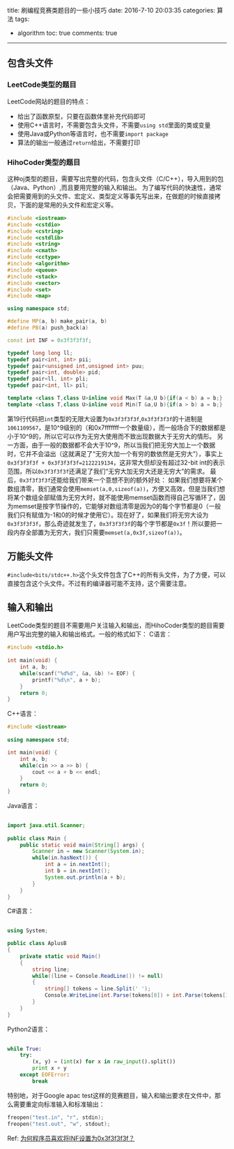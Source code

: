 ﻿title: 刷编程竞赛类题目的一些小技巧
date: 2016-7-10 20:03:35
categories: 算法
tags: 
  - algorithm
toc: true
comments: true
---

## 包含头文件
### LeetCode类型的题目
LeetCode网站的题目的特点：
- 给出了函数原型，只要在函数体里补充代码即可
- 使用C++语言时，不需要包含头文件，不需要`using std`里面的类或变量
- 使用Java或Python等语言时，也不需要`import package`
- 算法的输出一般通过`return`给出，不需要打印

### HihoCoder类型的题目
这种oj类型的题目，需要写出完整的代码，包含头文件（C/C++），导入用到的包（Java、Python）,而且要用完整的输入和输出。
为了编写代码的快速性，通常会把需要用到的头文件、宏定义、类型定义等事先写出来，在做题的时候直接拷贝，下面的是常用的头文件和宏定义等。
```C++
#include <iostream>
#include <cstdio>
#include <cstring>
#include <cstdlib>
#include <string>
#include <cmath>
#include <cctype>
#include <algorithm>
#include <queue>
#include <stack>
#include <vector>
#include <set>
#include <map>

using namespace std;

#define MP(a, b) make_pair(a, b)
#define PB(a) push_back(a)

const int INF = 0x3f3f3f3f;

typedef long long ll;
typedef pair<int, int> pii;
typedef pair<unsigned int,unsigned int> puu;
typedef pair<int, double> pid;
typedef pair<ll, int> pli;
typedef pair<int, ll> pil;

template <class T,class U>inline void Max(T &a,U b){if(a < b) a = b;}
template <class T,class U>inline void Min(T &a,U b){if(a > b) a = b;}
```
第19行代码把`int`类型的无限大设置为`0x3f3f3f3f`,`0x3f3f3f3f`的十进制是`1061109567`，是10^9级别的（和0x7fffffff一个数量级），而一般场合下的数据都是小于10^9的，所以它可以作为无穷大使用而不致出现数据大于无穷大的情形。 
另一方面，由于一般的数据都不会大于10^9，所以当我们把无穷大加上一个数据时，它并不会溢出（这就满足了“无穷大加一个有穷的数依然是无穷大”），事实上`0x3f3f3f3f + 0x3f3f3f3f=2122219134`，这非常大但却没有超过32-bit int的表示范围，所以`0x3f3f3f3f`还满足了我们“无穷大加无穷大还是无穷大”的需求。
最后，`0x3f3f3f3f`还能给我们带来一个意想不到的额外好处： 
如果我们想要将某个数组清零，我们通常会使用`memset(a,0,sizeof(a))`，方便又高效，但是当我们想将某个数组全部赋值为无穷大时，就不能使用memset函数而得自己写循环了，因为memset是按字节操作的，它能够对数组清零是因为0的每个字节都是0（一般我们只有赋值为-1和0的时候才使用它）。现在好了，如果我们将无穷大设为`0x3f3f3f3f`，那么奇迹就发生了，`0x3f3f3f3f`的每个字节都是`0x3f`！所以要把一段内存全部置为无穷大，我们只需要`memset(a,0x3f,sizeof(a))`。

## 万能头文件
`#include<bits/stdc++.h>`这个头文件包含了C++的所有头文件，为了方便，可以直接包含这个头文件。不过有的编译器可能不支持，这个需要注意。
## 输入和输出
LeetCode类型的题目不需要用户关注输入和输出，而HihoCoder类型的题目需要用户写出完整的输入和输出格式。一般的格式如下：
C语言：
```C
#include <stdio.h>
	
int main(void) {
    int a, b;
    while(scanf("%d%d", &a, &b) != EOF) {
    	printf("%d\n", a + b);
    }
    return 0;
}
```
C++语言：
```C++
#include <iostream>
	
using namespace std;

int main(void) {
    int a, b;
    while(cin >> a >> b) {
    	cout << a + b << endl;
    }
    return 0;
}
```
Java语言：
```Java
	
import java.util.Scanner;
	
public class Main {
    public static void main(String[] args) {
        Scanner in = new Scanner(System.in);
        while(in.hasNext()) {
        	int a = in.nextInt();
        	int b = in.nextInt();
        	System.out.println(a + b);
        }
    }
}
```
C#语言：
```C#
	
using System;

public class AplusB
{
    private static void Main()
    {
        string line;
        while((line = Console.ReadLine()) != null)
        {
            string[] tokens = line.Split(' ');
            Console.WriteLine(int.Parse(tokens[0]) + int.Parse(tokens[1]));
        }
    }
}
```
Python2语言：
```Python
	
while True:
    try:
        (x, y) = (int(x) for x in raw_input().split())
        print x + y
    except EOFError:
        break
```
特别地，对于Google apac test这样的竞赛题目，输入和输出要求在文件中，那么需要重定向标准输入和标准输出：
```C
freopen("test.in", "r", stdin);
freopen("test.out", "w", stdout);
```

Ref:
[为何程序员喜欢将INF设置为0x3f3f3f3f？](http://blog.csdn.net/jiange_zh/article/details/50198097)
